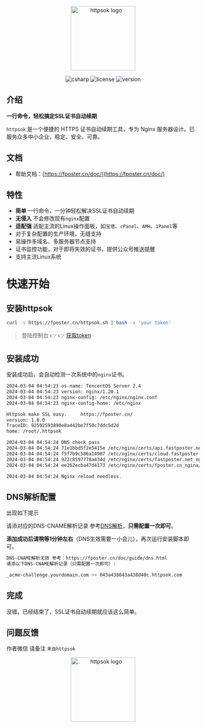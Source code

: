 <p align="center"><a href="https://fposter.cn/doc/" target="_blank"><img width="168" src="https://fposter.cn/dassets/httpsok-logo.png" alt="httpsok logo"></a></p>

<p align="center">
  <!-- 
<a href="https://github.com/httpsok/httpsok" class="link github-link" target="_blank"><img style="max-width: 100px;" alt="GitHub Repo stars" src="https://img.shields.io/github/stars/httpsok/httpsok?style=social"></a>
  <a href="https://gitee.com/httpsok/httpsok" class="link gitee-link" target="_blank"><img style="max-width: 100px;" alt="gitee Repo stars" src="https://gitee.com/httpsok/httpsok/badge/star.svg"></a>
    -->
  <img alt="csharp" src="https://img.shields.io/badge/language-shell-brightgreen.svg">
  <img alt="license" src="https://img.shields.io/badge/license-MIT-blue.svg">
  <img alt="version" src="https://img.shields.io/badge/version-1.8.0-brightgreen">
</p>

## 介绍

**一行命令，轻松搞定SSL证书自动续期**

`httpsok` 是一个便捷的 HTTPS 证书自动续期工具，专为 Nginx 服务器设计。已服务众多中小企业，稳定、安全、可靠。

## 文档

- 帮助文档：[https://fposter.cn/doc/](https://fposter.cn/doc/)

## 特性

- **简单** 一行命令，一分钟轻松解决SSL证书自动续期
- **无侵入** 不会修改现有`nginx`配置
- **适配强** 适配主流的Linux操作面板，如`宝塔`、`cPanel`、`AMH`、`1Panel`等
- 对于复杂配置的生产环境，无缝支持
- 易操作多域名、多服务器节点支持
- 证书监控功能，对于即将失效的证书，提供公众号推送提醒
- 支持主流Linux系统


# 快速开始


## 安装httpsok

```bash
curl -s https://fposter.cn/httpsok.sh | bash -s 'your token'
```


> 登陆控制台 👉 👉 [获取token](https://fposter.cn/console/)

## 安装成功

安装成功后，会自动检测一次系统中的`nginx`证书。

```bash
2024-03-04 04:54:23 os-name: TencentOS Server 2.4
2024-03-04 04:54:23 version: nginx/1.20.1
2024-03-04 04:54:23 nginx-config: /etc/nginx/nginx.conf
2024-03-04 04:54:23 nginx-config-home: /etc/nginx

Httpsok make SSL easy.     https://fposter.cn/ 
version: 1.8.0
TraceID: 92592593890e8a442be7f50c7ddc5d2d
home: /root/.httpsok

2024-03-04 04:54:24 DNS check pass
2024-03-04 04:54:24 71e1bbd5f2e5415e /etc/nginx/certs/api.fastposter.net_nginx/api.fastposter.net_bundle.crt Cert valid
2024-03-04 04:54:24 f5f7b9c586a14907 /etc/nginx/certs/cloud.fastposter.net_nginx/cloud.fastposter.net_bundle.crt Cert valid
2024-03-04 04:54:24 922c8597778a434d /etc/nginx/certs/fastposter.net_nginx/fastposter2.net_bundle.crt Cert valid
2024-03-04 04:54:24 ee262ecba47d4173 /etc/nginx/certs/fposter.cn_nginx/fposter.cn_bundle.crt Cert valid

2024-03-04 04:54:24 Nginx reload needless.
```


## DNS解析配置

出现如下提示

请添对应的DNS-CNAME解析记录 参考[DNS解析](https://fposter.cn/doc/guide/dns.md)，**只需配置一次即可**。

**添加成功后请稍等1分钟左右**（DNS生效需要一小会儿），再次运行安装脚本即可。

```bash
DNS-CNAME解析无效 参考：https://fposter.cn/doc/guide/dns.html
请添以下DNS-CNAME解析记录（只需配置一次即可）: 

_acme-challenge.yourdomain.com >> 043a438043a438d40c.httpsok.com

```

## 完成

没错，已经结束了，SSL证书自动续期就应该这么简单。

## 问题反馈

作者微信 请备注 `来自httpsok`


<p align="center"><img width="168" src="https://fposter.cn/dassets/qrcode.png" alt="httpsok logo"></p>
